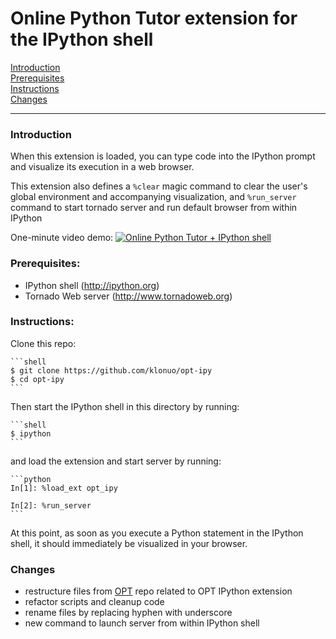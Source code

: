 # Online Python Tutor extension for the IPython shell

[Introduction](#introduction)  
[Prerequisites](#prerequisites)  
[Instructions](#instructions)  
[Changes](#changes)  

---
  
  
### Introduction

When this extension is loaded, you can type code into the IPython prompt and visualize its execution in a web browser.

This extension also defines a `%clear` magic command to clear the user's global environment and accompanying visualization, and `%run_server` command to start tornado server and run default browser from within IPython

One-minute video demo:
[![Online Python Tutor + IPython shell](http://img.youtube.com/vi/Q3oarDuZPL0/0.jpg)](http://www.youtube.com/watch?v=Q3oarDuZPL0)
  
  
### Prerequisites:

 - IPython shell (http://ipython.org)
 - Tornado Web server (http://www.tornadoweb.org)
  
  
### Instructions:

Clone this repo:
    
    ```shell
    $ git clone https://github.com/klonuo/opt-ipy
    $ cd opt-ipy
    ```

Then start the IPython shell in this directory by running:

    ```shell
    $ ipython
    ```

and load the extension and start server by running: 

    ```python
    In[1]: %load_ext opt_ipy

    In[2]: %run_server
    ```

At this point, as soon as you execute a Python statement in the IPython shell, it should immediately be visualized in your browser.
  
  
### Changes

 - restructure files from [OPT](https://github.com/pgbovine/OnlinePythonTutor) repo related to OPT IPython extension
 - refactor scripts and cleanup code
 - rename files by replacing hyphen with underscore
 - new command to launch server from within IPython shell
